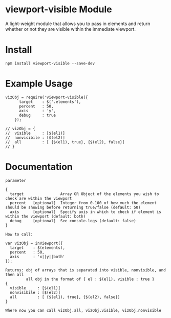 # viewport-visible Module
A light-weight module that allows you to pass in elements and return whether or not they are visible within the immediate viewport.

# Install
    npm install viewport-visible --save-dev

# Example Usage

    vizObj = require('viewport-visible({
          target    : $('.elements'),
          percent   : 50,
          axis      : 'y',
          debug     : true
        });

    // vizObj = {
    //  visible     : [$(el1)]
    //  nonvisibile : [$(el2)]
    //  all         : [ {$(el1), true}, {$(el2), false}]
    // }

# Documentation
    
    parameter
    
    {
      target                Array OR Object of the elements you wish to check are within the viewport
      percent   [optional]  Integer from 0-100 of how much the element should be showing before returning true/false (default: 50)
      axis      [optional]  Specify axis in which to check if element is within the viewport (default: both)
      debug     [optional]  See console.logs (default: false)
    }

    How to call: 

    var vizObj = inViewport({
      target    : $(elements),
      percent   : 50,
      axis      : 'x||y||both'
    });

    Returns: obj of arrays that is separated into visible, nonvisible, and then all
             all obj in the format of { el : $(el1), visible : true }
    {
      visible     : [$(el1)]
      nonvisibile : [$(el2)]
      all         : [ {$(el1), true}, {$(el2), false}]
    }

    Where now you can call vizObj.all, vizObj.visible, vizObj.nonvisible